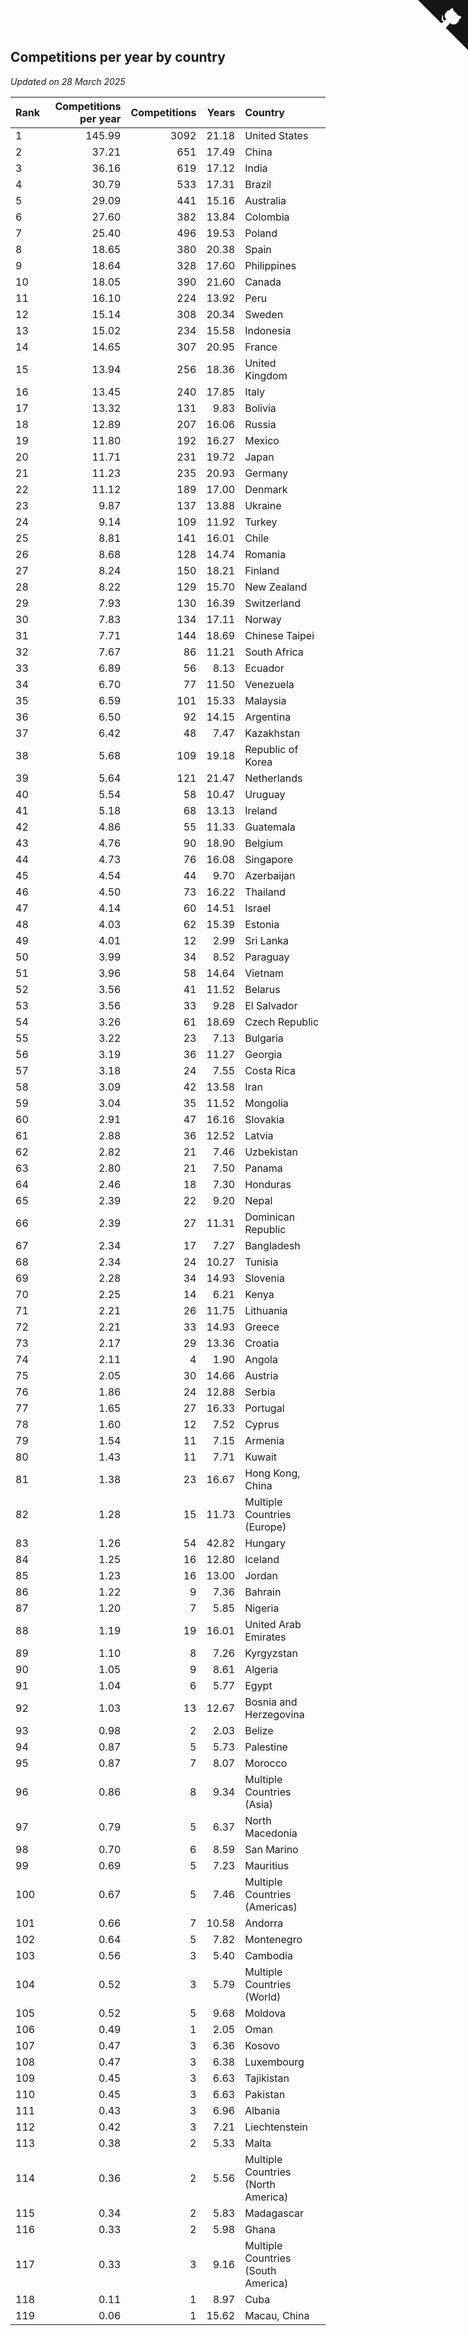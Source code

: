 ## Competitions per year by country

*Updated on 28 March 2025*

| Rank | Competitions per year | Competitions | Years | Country |
| :--- | ---: | ---: | ---: | :--- |
| 1 | 145.99 | 3092 | 21.18 | United States |
| 2 | 37.21 | 651 | 17.49 | China |
| 3 | 36.16 | 619 | 17.12 | India |
| 4 | 30.79 | 533 | 17.31 | Brazil |
| 5 | 29.09 | 441 | 15.16 | Australia |
| 6 | 27.60 | 382 | 13.84 | Colombia |
| 7 | 25.40 | 496 | 19.53 | Poland |
| 8 | 18.65 | 380 | 20.38 | Spain |
| 9 | 18.64 | 328 | 17.60 | Philippines |
| 10 | 18.05 | 390 | 21.60 | Canada |
| 11 | 16.10 | 224 | 13.92 | Peru |
| 12 | 15.14 | 308 | 20.34 | Sweden |
| 13 | 15.02 | 234 | 15.58 | Indonesia |
| 14 | 14.65 | 307 | 20.95 | France |
| 15 | 13.94 | 256 | 18.36 | United Kingdom |
| 16 | 13.45 | 240 | 17.85 | Italy |
| 17 | 13.32 | 131 | 9.83 | Bolivia |
| 18 | 12.89 | 207 | 16.06 | Russia |
| 19 | 11.80 | 192 | 16.27 | Mexico |
| 20 | 11.71 | 231 | 19.72 | Japan |
| 21 | 11.23 | 235 | 20.93 | Germany |
| 22 | 11.12 | 189 | 17.00 | Denmark |
| 23 | 9.87 | 137 | 13.88 | Ukraine |
| 24 | 9.14 | 109 | 11.92 | Turkey |
| 25 | 8.81 | 141 | 16.01 | Chile |
| 26 | 8.68 | 128 | 14.74 | Romania |
| 27 | 8.24 | 150 | 18.21 | Finland |
| 28 | 8.22 | 129 | 15.70 | New Zealand |
| 29 | 7.93 | 130 | 16.39 | Switzerland |
| 30 | 7.83 | 134 | 17.11 | Norway |
| 31 | 7.71 | 144 | 18.69 | Chinese Taipei |
| 32 | 7.67 | 86 | 11.21 | South Africa |
| 33 | 6.89 | 56 | 8.13 | Ecuador |
| 34 | 6.70 | 77 | 11.50 | Venezuela |
| 35 | 6.59 | 101 | 15.33 | Malaysia |
| 36 | 6.50 | 92 | 14.15 | Argentina |
| 37 | 6.42 | 48 | 7.47 | Kazakhstan |
| 38 | 5.68 | 109 | 19.18 | Republic of Korea |
| 39 | 5.64 | 121 | 21.47 | Netherlands |
| 40 | 5.54 | 58 | 10.47 | Uruguay |
| 41 | 5.18 | 68 | 13.13 | Ireland |
| 42 | 4.86 | 55 | 11.33 | Guatemala |
| 43 | 4.76 | 90 | 18.90 | Belgium |
| 44 | 4.73 | 76 | 16.08 | Singapore |
| 45 | 4.54 | 44 | 9.70 | Azerbaijan |
| 46 | 4.50 | 73 | 16.22 | Thailand |
| 47 | 4.14 | 60 | 14.51 | Israel |
| 48 | 4.03 | 62 | 15.39 | Estonia |
| 49 | 4.01 | 12 | 2.99 | Sri Lanka |
| 50 | 3.99 | 34 | 8.52 | Paraguay |
| 51 | 3.96 | 58 | 14.64 | Vietnam |
| 52 | 3.56 | 41 | 11.52 | Belarus |
| 53 | 3.56 | 33 | 9.28 | El Salvador |
| 54 | 3.26 | 61 | 18.69 | Czech Republic |
| 55 | 3.22 | 23 | 7.13 | Bulgaria |
| 56 | 3.19 | 36 | 11.27 | Georgia |
| 57 | 3.18 | 24 | 7.55 | Costa Rica |
| 58 | 3.09 | 42 | 13.58 | Iran |
| 59 | 3.04 | 35 | 11.52 | Mongolia |
| 60 | 2.91 | 47 | 16.16 | Slovakia |
| 61 | 2.88 | 36 | 12.52 | Latvia |
| 62 | 2.82 | 21 | 7.46 | Uzbekistan |
| 63 | 2.80 | 21 | 7.50 | Panama |
| 64 | 2.46 | 18 | 7.30 | Honduras |
| 65 | 2.39 | 22 | 9.20 | Nepal |
| 66 | 2.39 | 27 | 11.31 | Dominican Republic |
| 67 | 2.34 | 17 | 7.27 | Bangladesh |
| 68 | 2.34 | 24 | 10.27 | Tunisia |
| 69 | 2.28 | 34 | 14.93 | Slovenia |
| 70 | 2.25 | 14 | 6.21 | Kenya |
| 71 | 2.21 | 26 | 11.75 | Lithuania |
| 72 | 2.21 | 33 | 14.93 | Greece |
| 73 | 2.17 | 29 | 13.36 | Croatia |
| 74 | 2.11 | 4 | 1.90 | Angola |
| 75 | 2.05 | 30 | 14.66 | Austria |
| 76 | 1.86 | 24 | 12.88 | Serbia |
| 77 | 1.65 | 27 | 16.33 | Portugal |
| 78 | 1.60 | 12 | 7.52 | Cyprus |
| 79 | 1.54 | 11 | 7.15 | Armenia |
| 80 | 1.43 | 11 | 7.71 | Kuwait |
| 81 | 1.38 | 23 | 16.67 | Hong Kong, China |
| 82 | 1.28 | 15 | 11.73 | Multiple Countries (Europe) |
| 83 | 1.26 | 54 | 42.82 | Hungary |
| 84 | 1.25 | 16 | 12.80 | Iceland |
| 85 | 1.23 | 16 | 13.00 | Jordan |
| 86 | 1.22 | 9 | 7.36 | Bahrain |
| 87 | 1.20 | 7 | 5.85 | Nigeria |
| 88 | 1.19 | 19 | 16.01 | United Arab Emirates |
| 89 | 1.10 | 8 | 7.26 | Kyrgyzstan |
| 90 | 1.05 | 9 | 8.61 | Algeria |
| 91 | 1.04 | 6 | 5.77 | Egypt |
| 92 | 1.03 | 13 | 12.67 | Bosnia and Herzegovina |
| 93 | 0.98 | 2 | 2.03 | Belize |
| 94 | 0.87 | 5 | 5.73 | Palestine |
| 95 | 0.87 | 7 | 8.07 | Morocco |
| 96 | 0.86 | 8 | 9.34 | Multiple Countries (Asia) |
| 97 | 0.79 | 5 | 6.37 | North Macedonia |
| 98 | 0.70 | 6 | 8.59 | San Marino |
| 99 | 0.69 | 5 | 7.23 | Mauritius |
| 100 | 0.67 | 5 | 7.46 | Multiple Countries (Americas) |
| 101 | 0.66 | 7 | 10.58 | Andorra |
| 102 | 0.64 | 5 | 7.82 | Montenegro |
| 103 | 0.56 | 3 | 5.40 | Cambodia |
| 104 | 0.52 | 3 | 5.79 | Multiple Countries (World) |
| 105 | 0.52 | 5 | 9.68 | Moldova |
| 106 | 0.49 | 1 | 2.05 | Oman |
| 107 | 0.47 | 3 | 6.36 | Kosovo |
| 108 | 0.47 | 3 | 6.38 | Luxembourg |
| 109 | 0.45 | 3 | 6.63 | Tajikistan |
| 110 | 0.45 | 3 | 6.63 | Pakistan |
| 111 | 0.43 | 3 | 6.96 | Albania |
| 112 | 0.42 | 3 | 7.21 | Liechtenstein |
| 113 | 0.38 | 2 | 5.33 | Malta |
| 114 | 0.36 | 2 | 5.56 | Multiple Countries (North America) |
| 115 | 0.34 | 2 | 5.83 | Madagascar |
| 116 | 0.33 | 2 | 5.98 | Ghana |
| 117 | 0.33 | 3 | 9.16 | Multiple Countries (South America) |
| 118 | 0.11 | 1 | 8.97 | Cuba |
| 119 | 0.06 | 1 | 15.62 | Macau, China |


<a href="https://github.com/JustinTimeCuber/wca_statistics" class="github-corner" aria-label="View source on Github"><svg width="80" height="80" viewBox="0 0 250 250" style="fill:#151513; color:#fff; position: absolute; top: 0; border: 0; right: 0;" aria-hidden="true"><path d="M0,0 L115,115 L130,115 L142,142 L250,250 L250,0 Z"></path><path d="M128.3,109.0 C113.8,99.7 119.0,89.6 119.0,89.6 C122.0,82.7 120.5,78.6 120.5,78.6 C119.2,72.0 123.4,76.3 123.4,76.3 C127.3,80.9 125.5,87.3 125.5,87.3 C122.9,97.6 130.6,101.9 134.4,103.2" fill="currentColor" style="transform-origin: 130px 106px;" class="octo-arm"></path><path d="M115.0,115.0 C114.9,115.1 118.7,116.5 119.8,115.4 L133.7,101.6 C136.9,99.2 139.9,98.4 142.2,98.6 C133.8,88.0 127.5,74.4 143.8,58.0 C148.5,53.4 154.0,51.2 159.7,51.0 C160.3,49.4 163.2,43.6 171.4,40.1 C171.4,40.1 176.1,42.5 178.8,56.2 C183.1,58.6 187.2,61.8 190.9,65.4 C194.5,69.0 197.7,73.2 200.1,77.6 C213.8,80.2 216.3,84.9 216.3,84.9 C212.7,93.1 206.9,96.0 205.4,96.6 C205.1,102.4 203.0,107.8 198.3,112.5 C181.9,128.9 168.3,122.5 157.7,114.1 C157.9,116.9 156.7,120.9 152.7,124.9 L141.0,136.5 C139.8,137.7 141.6,141.9 141.8,141.8 Z" fill="currentColor" class="octo-body"></path></svg></a><style>.github-corner:hover .octo-arm{animation:octocat-wave 560ms ease-in-out}@keyframes octocat-wave{0%,100%{transform:rotate(0)}20%,60%{transform:rotate(-25deg)}40%,80%{transform:rotate(10deg)}}@media (max-width:500px){.github-corner:hover .octo-arm{animation:none}.github-corner .octo-arm{animation:octocat-wave 560ms ease-in-out}}</style>
